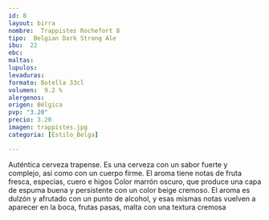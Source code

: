 ```yaml
---
id: 8
layout: birra
nombre:  Trappistes Rochefort 8
tipo:  Belgian Dark Strong Ale
ibu:  22
ebc:
maltas: 
lupulos: 
levaduras: 
formato: Botella 33cl
volumen:  9.2 %
alergenos: 
origen: Bélgica
pvp: "3.20"
precio: 3.20
imagen: trappistes.jpg
categoria: [Estilo_Belga]

---
```

Auténtica cerveza trapense. Es una cerveza con un sabor fuerte y complejo, así como con un cuerpo firme. El aroma tiene notas de fruta fresca, especias, cuero e higos Color marrón oscuro, que produce una capa de espuma buena y persistente con un color beige cremoso. El aroma es dulzón y afrutado con un punto de alcohol, y esas mismas notas vuelven a aparecer en la boca, frutas pasas, malta con una textura cremosa


